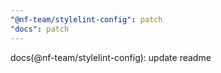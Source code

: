 ```yaml
---
"@nf-team/stylelint-config": patch
"docs": patch
---
```


docs(@nf-team/stylelint-config): update readme
